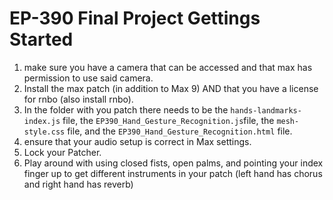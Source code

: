 # EP-390 Final Project Gettings Started

1. make sure you have a camera that can be accessed and that max has permission to use said camera. 
2. Install the max patch (in addition to Max 9) AND that you have a license for rnbo (also install rnbo).
3. In the folder with you patch there needs to be the ```hands-landmarks-index.js``` file, the ```EP390_Hand_Gesture_Recognition.js```file, the ```mesh-style.css``` file, and the ```EP390_Hand_Gesture_Recognition.html``` file.
4. ensure that your audio setup is correct in Max settings.
5. Lock your Patcher.
6. Play around with using closed fists, open palms, and pointing your index finger up to get different instruments in your patch (left hand has chorus and right hand has reverb)